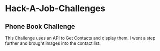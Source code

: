 # Hack-A-Job-Challenges

## Phone Book Challenge
This Challenge uses an API to Get Contacts and display them. I went a step further and brought images into the contact list.
